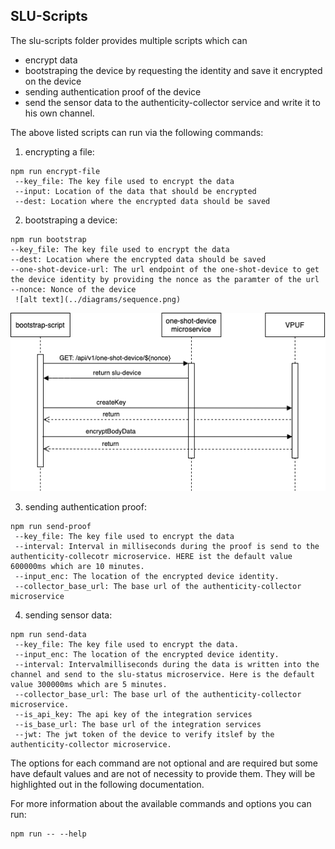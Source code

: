 ## SLU-Scripts

The slu-scripts folder provides multiple scripts which can 
 + encrypt data
 + bootstraping the device by requesting the identity and save it encrypted on the device
 + sending authentication proof of the device
 + send the sensor data to the authenticity-collector service and write it to his own channel.


The above listed scripts can run via the following commands:

1. encrypting a file:

```
npm run encrypt-file
 --key_file: The key file used to encrypt the data 
 --input: Location of the data that should be encrypted
 --dest: Location where the encrypted data should be saved
```

2. bootstraping a device:
 
 ```
npm run bootstrap
 --key_file: The key file used to encrypt the data 
 --dest: Location where the encrypted data should be saved
 --one-shot-device-url: The url endpoint of the one-shot-device to get the device identity by providing the nonce as the paramter of the url
 --nonce: Nonce of the device
  ![alt text](../diagrams/sequence.png)
```
 ![alt text](https://github.com/iotaledger/cxc-slu-authenticity/blob/69-description-of-slu-scripts/slu-scripts/diagrams/sequence.png)

3. sending authentication proof:

```
npm run send-proof
 --key_file: The key file used to encrypt the data 
 --interval: Interval in milliseconds during the proof is send to the authenticity-collecotr microservice. HERE ist the default value 600000ms which are 10 minutes. 
 --input_enc: The location of the encrypted device identity.
 --collector_base_url: The base url of the authenticity-collector microservice
 ```

4. sending sensor data:

```
npm run send-data
 --key_file: The key file used to encrypt the data.
 --input_enc: The location of the encrypted device identity.
 --interval: Intervalmilliseconds during the data is written into the channel and send to the slu-status microservice. Here is the default value 300000ms which are 5 minutes.
 --collector_base_url: The base url of the authenticity-collector microservice.
 --is_api_key: The api key of the integration services
 --is_base_url: The base url of the integration services
 --jwt: The jwt token of the device to verify itslef by the authenticity-collector microservice.
```

The options for each command are not optional and are required but some have default values and are not of necessity to provide them. They will be highlighted out in the following documentation.

For more information about the available commands and options you can run:

```
npm run -- --help
```





